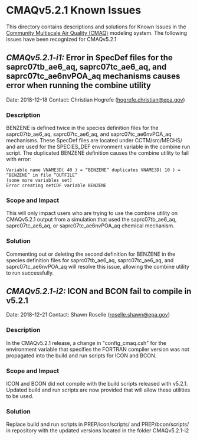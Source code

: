 CMAQv5.2.1 Known Issues
=====================

This directory contains descriptions and solutions for Known Issues in the [Community Multiscale Air Quality (CMAQ)](http://www.epa.gov/cmaq) modeling system.
The following issues have been recognized for CMAQv5.2.1

## *CMAQv5.2.1-i1:* Error in SpecDef files for the saprc07tb_ae6_aq, saprc07tc_ae6_aq, and saprc07tc_ae6nvPOA_aq mechanisms causes error when running the combine utility 
Date: 2018-12-18
Contact: Christian Hogrefe (hogrefe.christian@epa.gov) 

### Description  
BENZENE is defined twice in the species definition files for the saprc07tb_ae6_aq, saprc07tc_ae6_aq, and saprc07tc_ae6nvPOA_aq mechanisms.  These SpecDef files are located under CCTM/src/MECHS/ and are used for the SPECIES_DEF environment variable in the combine run script. The duplicated BENZENE definition causes the combine utility to fail with error:

    Variable name VNAME3D( 40 ) = “BENZENE” duplicates VNAME3D( 10 ) = “BENZENE” in file “OUTFILE”
    (some more variables set)
    Error creating netCDF variable BENZENE

### Scope and Impact
This will only impact users who are trying to use the combine utility on CMAQv5.2.1 output from a simulation that used the saprc07tb_ae6_aq, saprc07tc_ae6_aq, or saprc07tc_ae6nvPOA_aq chemical mechanism.

### Solution
Commenting out or deleting the second definition for BENZENE in the species definition files for saprc07tb_ae6_aq, saprc07tc_ae6_aq, and saprc07tc_ae6nvPOA_aq will resolve this issue, allowing the combine utility to run successfully.


## *CMAQv5.2.1-i2:* ICON and BCON fail to compile in v5.2.1
Date: 2018-12-21
Contact: Shawn Roselle (roselle.shawn@epa.gov) 

### Description  
In the CMAQv5.2.1 release, a change in "config_cmaq.csh" for the environment variable that specifies the FORTRAN compiler version was not propagated into the build and run scripts for ICON and BCON.  

### Scope and Impact
ICON and BCON did not compile with the build scripts released with v5.2.1.  Updated build and run scripts are now provided that will allow these utilities to be used. 

### Solution
Replace build and run scripts in PREP/icon/scripts/ and PREP/bcon/scripts/ in repository with the updated versions located in the folder CMAQv5.2.1-i2
